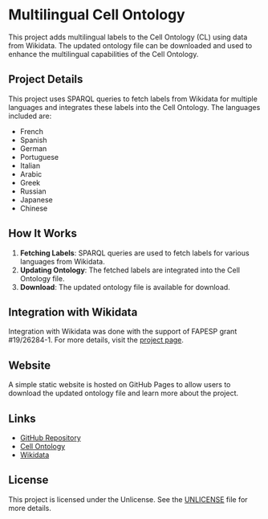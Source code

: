 # Multilingual Cell Ontology

This project adds multilingual labels to the Cell Ontology (CL) using data from Wikidata. The updated ontology file can be downloaded and used to enhance the multilingual capabilities of the Cell Ontology.

## Project Details

This project uses SPARQL queries to fetch labels from Wikidata for multiple languages and integrates these labels into the Cell Ontology. The languages included are:

- French
- Spanish
- German
- Portuguese
- Italian
- Arabic
- Greek
- Russian
- Japanese
- Chinese

## How It Works

1. **Fetching Labels**: SPARQL queries are used to fetch labels for various languages from Wikidata.
2. **Updating Ontology**: The fetched labels are integrated into the Cell Ontology file.
3. **Download**: The updated ontology file is available for download.

## Integration with Wikidata

Integration with Wikidata was done with the support of FAPESP grant #19/26284-1. For more details, visit the [project page](https://bv.fapesp.br/en/bolsas/193825/building-a-biological-knowledge-graph-via-wikidata-with-a-focus-on-the-human-cell-atlas/).

## Website

A simple static website is hosted on GitHub Pages to allow users to download the updated ontology file and learn more about the project.

## Links

- [GitHub Repository](https://github.com/lubianat/multilang_cl)
- [Cell Ontology](https://cell-ontology.github.io/)
- [Wikidata](https://www.wikidata.org/)

## License

This project is licensed under the Unlicense. See the [UNLICENSE](UNLICENSE) file for more details.
